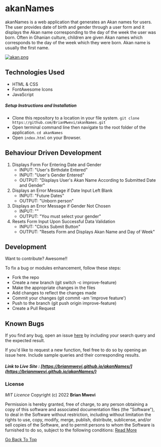 # akanNames

akanNames is a web application that generates an Akan names for users. The user provides date of birth and gender through a user form and it displays the Akan name corresponding to the day of the week the user was born. Often in Ghanian culture, children are given Akan names which corresponds to the day of the week which they were born. Akan name is usually the first name.

[![akan.png](https://i.postimg.cc/43V81PZm/Akan-Page.png)](https://postimg.cc/G4kSrpW8)

## Technologies Used

- HTML & CSS
- FontAwesome Icons
- JavaScript

##### Setup Instructions and Installation

- Clone this repository to a location in your file system. `git clone https://github.com/BrianMwevi/akanNames.git`
- Open terminal command line then navigate to the root folder of the application. `cd akanNames`
- Open `index.html` on your Browser.

## Behaviour Driven Development

1. Displays Form For Entering Date and Gender
   - INPUT: "User's Birthdate Entered"
   - INPUT: "User's Gender Entered"
   - OUTPUT: "Displays User's Akan Name According to Submitted Date and Gender"
2. Displays an Error Message if Date Input Left Blank
   - INPUT: "Future Dates"
   - OUTPUT: "Unborn person"
3. Displays an Error Message if Gender Not Chosen
   - INPUT: ""
   - OUTPUT: "You must select your gender"
4. Resets Form Input Upon Successful Data Validation
   - INPUT: "Clicks Submit Button"
   - OUTPUT: "Resets Form and Displays Akan Name and Day of Week"

## Development

Want to contribute? Awesome!!

To fix a bug or modules enhancement, follow these steps:

- Fork the repo
- Create a new branch (git switch -c improve-feature)
- Make the appropriate changes in the files
- Add changes to reflect the changes made
- Commit your changes (git commit -am 'improve feature')
- Push to the branch (git push origin improve-feature)
- Create a Pull Request

## Known Bugs

If you find any bug, open an issue [here](https://github.com/BrianMwevi/akanNames/issues) by including your search query and the expected result.

If you'd like to request a new function, feel free to do so by opening an issue here. Include sample queries and their corresponding results.

##### Link to Live Site : [https://brianmwevi.github.io/akanNames/](https://brianmwevi.github.io/akanNames/)

### License

_MIT Licence_
Copyright (c) 2022 **Brian Mwevi**

Permission is hereby granted, free of charge, to any person obtaining a copy of this software and associated documentation files (the "Software"), to deal in the Software without restriction, including without limitation the rights to use, copy, modify, merge, publish, distribute, sublicense, and/or sell copies of the Software, and to permit persons to whom the Software is furnished to do so, subject to the following conditions: [Read More](https://github.com/BrianMwevi/akanNames/blob/develop/LICENSE)

[Go Back To Top](#akannames)
